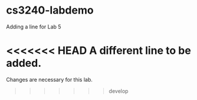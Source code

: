 # cs3240-labdemo

Adding a line for Lab 5

<<<<<<< HEAD
A different line to be added.
=======
Changes are necessary for this lab.
>>>>>>> develop
